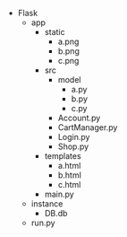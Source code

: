 - Flask
  - app
    - static
      - a.png
      - b.png
      - c.png
    - src
      - model
        - a.py
        - b.py
        - c.py
      - Account.py
      - CartManager.py
      - Login.py
      - Shop.py
    - templates
      - a.html
      - b.html
      - c.html
    - main.py
  - instance
    - DB.db
  - run.py









